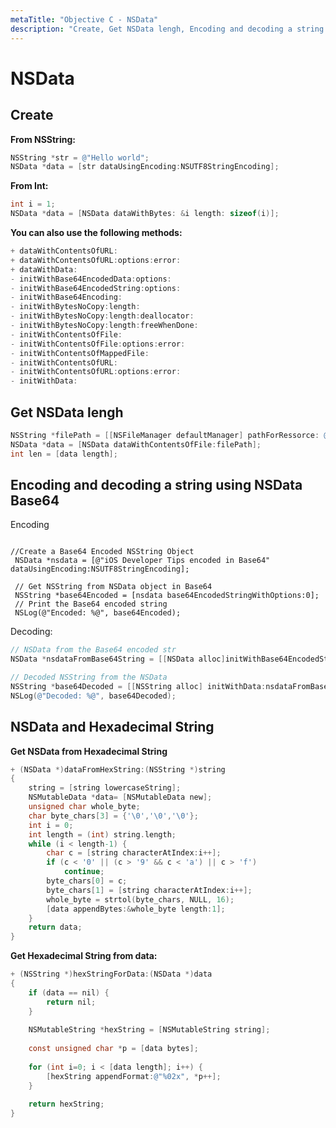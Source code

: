 ```yaml
---
metaTitle: "Objective C - NSData"
description: "Create, Get NSData lengh, Encoding and decoding a string using NSData Base64, NSData and Hexadecimal String"
---
```


# NSData



## Create


**From NSString:**

```objectivec
NSString *str = @"Hello world";
NSData *data = [str dataUsingEncoding:NSUTF8StringEncoding];

```

**From Int:**

```objectivec
int i = 1;
NSData *data = [NSData dataWithBytes: &i length: sizeof(i)];

```

**You can also use the following methods:**

```objectivec
+ dataWithContentsOfURL:
+ dataWithContentsOfURL:options:error:
+ dataWithData:
- initWithBase64EncodedData:options:
- initWithBase64EncodedString:options:
- initWithBase64Encoding:
- initWithBytesNoCopy:length:
- initWithBytesNoCopy:length:deallocator:
- initWithBytesNoCopy:length:freeWhenDone:
- initWithContentsOfFile:
- initWithContentsOfFile:options:error:
- initWithContentsOfMappedFile:
- initWithContentsOfURL:
- initWithContentsOfURL:options:error:
- initWithData:

```



## Get NSData lengh


```objectivec
NSString *filePath = [[NSFileManager defaultManager] pathForRessorce: @"data" ofType:@"txt"];
NSData *data = [NSData dataWithContentsOfFile:filePath]; 
int len = [data length]; 

```



## Encoding and decoding a string using NSData Base64


Encoding

```

//Create a Base64 Encoded NSString Object
 NSData *nsdata = [@"iOS Developer Tips encoded in Base64" dataUsingEncoding:NSUTF8StringEncoding];

 // Get NSString from NSData object in Base64
 NSString *base64Encoded = [nsdata base64EncodedStringWithOptions:0];
 // Print the Base64 encoded string
 NSLog(@"Encoded: %@", base64Encoded);

```

Decoding:

```objectivec
// NSData from the Base64 encoded str
NSData *nsdataFromBase64String = [[NSData alloc]initWithBase64EncodedString:base64Encoded options:0];

// Decoded NSString from the NSData
NSString *base64Decoded = [[NSString alloc] initWithData:nsdataFromBase64String encoding:NSUTF8StringEncoding];
NSLog(@"Decoded: %@", base64Decoded);

```



## NSData and Hexadecimal String


**Get NSData from Hexadecimal String**

```objectivec
+ (NSData *)dataFromHexString:(NSString *)string
{
    string = [string lowercaseString];
    NSMutableData *data= [NSMutableData new];
    unsigned char whole_byte;
    char byte_chars[3] = {'\0','\0','\0'};
    int i = 0;
    int length = (int) string.length;
    while (i < length-1) {
        char c = [string characterAtIndex:i++];
        if (c < '0' || (c > '9' && c < 'a') || c > 'f')
            continue;
        byte_chars[0] = c;
        byte_chars[1] = [string characterAtIndex:i++];
        whole_byte = strtol(byte_chars, NULL, 16);
        [data appendBytes:&whole_byte length:1];
    }
    return data;
}

```

**Get Hexadecimal String from data:**

```objectivec
+ (NSString *)hexStringForData:(NSData *)data
{
    if (data == nil) {
        return nil;
    }
    
    NSMutableString *hexString = [NSMutableString string];
    
    const unsigned char *p = [data bytes];
    
    for (int i=0; i < [data length]; i++) {
        [hexString appendFormat:@"%02x", *p++];
    }
    
    return hexString;
}

```

